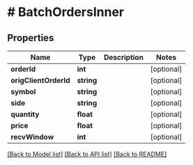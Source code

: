 # # BatchOrdersInner

## Properties

Name | Type | Description | Notes
------------ | ------------- | ------------- | -------------
**orderId** | **int** |  | [optional]
**origClientOrderId** | **string** |  | [optional]
**symbol** | **string** |  | [optional]
**side** | **string** |  | [optional]
**quantity** | **float** |  | [optional]
**price** | **float** |  | [optional]
**recvWindow** | **int** |  | [optional]

[[Back to Model list]](../../README.md#models) [[Back to API list]](../../README.md#endpoints) [[Back to README]](../../README.md)
